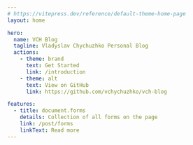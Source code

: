 ```yaml
---
# https://vitepress.dev/reference/default-theme-home-page
layout: home

hero:
  name: VCH Blog
  tagline: Vladyslav Chychuzhko Personal Blog
  actions:
    - theme: brand
      text: Get Started
      link: /introduction
    - theme: alt
      text: View on GitHub
      link: https://github.com/vchychuzhko/vch-blog

features:
  - title: document.forms
    details: Collection of all forms on the page
    link: /post/forms
    linkText: Read more
---
```

